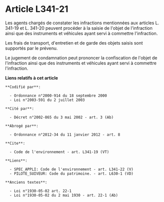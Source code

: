 # Article L341-21

Les agents chargés de constater les infractions mentionnées aux articles L. 341-19 et L. 341-20 peuvent procéder à la saisie
de l'objet de l'infraction ainsi que des instruments et véhicules ayant servi à commettre l'infraction. 

Les frais de transport, d'entretien et de garde des objets saisis sont supportés par le prévenu. 

Le jugement de condamnation peut prononcer la confiscation de l'objet de l'infraction ainsi que des instruments et véhicules
ayant servi à commettre l'infraction.

**Liens relatifs à cet article**

	**Codifié par**:

	  - Ordonnance n°2000-914 du 18 septembre 2000
	  - Loi n°2003-591 du 2 juillet 2003

	**Cité par**:

	  - Décret n°2002-865 du 3 mai 2002 - art. 3 (Ab)

	**Abrogé par**:

	  - Ordonnance n°2012-34 du 11 janvier 2012 - art. 8

	**Cite**:

	  - Code de l'environnement - art. L341-19 (VT)

	**Liens**:

	  - SPEC_APPLI: Code de l'environnement - art. L341-22 (V)
	  - PILOTE_SUIVEUR: Code du patrimoine. - art. L630-1 (VD)

	**Anciens textes**:

	  - Loi n°1930-05-02 art. 22-1
	  - Loi n°1930-05-02 du 2 mai 1930 - art. 22-1 (Ab)
